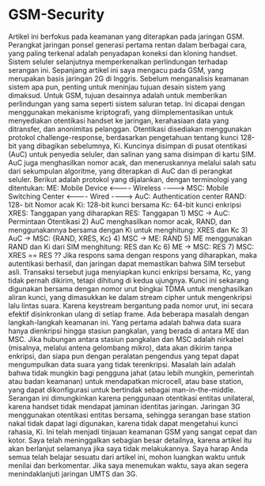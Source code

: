 # GSM-Security
Artikel ini berfokus pada keamanan yang diterapkan pada jaringan GSM. Perangkat jaringan ponsel generasi pertama rentan dalam berbagai cara, yang paling terkenal adalah penyadapan koneksi dan kloning handset. Sistem seluler selanjutnya memperkenalkan perlindungan terhadap serangan ini. Sepanjang artikel ini saya mengacu pada GSM, yang merupakan basis jaringan 2G di Inggris.    Sebelum menganalisis keamanan sistem apa pun, penting untuk meninjau tujuan desain sistem yang dimaksud. Untuk GSM, tujuan desainnya adalah untuk memberikan perlindungan yang sama seperti sistem saluran tetap. Ini dicapai dengan menggunakan mekanisme kriptografi, yang diimplementasikan untuk menyediakan otentikasi handset ke jaringan, kerahasiaan data yang ditransfer, dan anonimitas pelanggan.    Otentikasi disediakan menggunakan protokol challenge-response, berdasarkan pengetahuan tentang kunci 128-bit yang dibagikan sebelumnya, Ki. Kuncinya disimpan di pusat otentikasi (AuC) untuk penyedia seluler, dan salinan yang sama disimpan di kartu SIM. AuC juga menghasilkan nomor acak, dan meneruskannya melalui salah satu dari sekumpulan algoritme, yang diterapkan di AuC dan di perangkat seluler. Berikut adalah protokol yang dijalankan, dengan terminologi yang ditentukan:    ME: Mobile Device &lt;---- Wireless ----> MSC: Mobile Switching Center &lt;---- Wired ----> AuC: Authentication center    RAND: 128- bit Nomor acak  Ki: 128-bit kunci bersama  Kc: 64-bit kunci enkripsi  XRES: Tanggapan yang diharapkan  RES: Tanggapan    1) MSC -> AuC: Permintaan Otentikasi  2) AuC menghasilkan nomor acak, RAND, dan menggunakannya bersama dengan Ki untuk menghitung: XRES dan Kc  3) AuC -> MSC: {RAND, XRES, Kc}  4) MSC -> ME: RAND  5) ME menggunakan RAND dan Ki dari SIM menghitung: RES dan Kc  6) ME -> MSC: RES  7) MSC: XRES == RES ??    Jika respons sama dengan respons yang diharapkan, maka autentikasi berhasil, dan jaringan dapat memastikan bahwa SIM tersebut asli. Transaksi tersebut juga menyiapkan kunci enkripsi bersama, Kc, yang tidak pernah dikirim, tetapi dihitung di kedua ujungnya. Kunci ini sekarang digunakan bersama dengan nomor urut bingkai TDMA untuk menghasilkan aliran kunci, yang dimasukkan ke dalam stream cipher untuk mengenkripsi lalu lintas suara. Karena keystream bergantung pada nomor urut, ini secara efektif disinkronkan ulang di setiap frame.    Ada beberapa masalah dengan langkah-langkah keamanan ini. Yang pertama adalah bahwa data suara hanya dienkripsi hingga stasiun pangkalan, yang berada di antara ME dan MSC. Jika hubungan antara stasiun pangkalan dan MSC adalah nirkabel (misalnya, melalui antena gelombang mikro), data akan dikirim tanpa enkripsi, dan siapa pun dengan peralatan pengendus yang tepat dapat mengumpulkan data suara yang tidak terenkripsi. Masalah lain adalah bahwa tidak mungkin bagi pengguna jahat (atau lebih mungkin, pemerintah atau badan keamanan) untuk mendapatkan microcell, atau base station, yang dapat dikonfigurasi untuk bertindak sebagai man-in-the-middle.    Serangan ini dimungkinkan karena penggunaan otentikasi entitas unilateral, karena handset tidak mendapat jaminan identitas jaringan. Jaringan 3G menggunakan otentikasi entitas bersama, sehingga serangan base station nakal tidak dapat lagi digunakan, karena tidak dapat mengetahui kunci rahasia, Ki.    Ini telah menjadi tinjauan keamanan GSM yang sangat cepat dan kotor. Saya telah meninggalkan sebagian besar detailnya, karena artikel itu akan berlanjut selamanya jika saya tidak melakukannya. Saya harap Anda semua telah belajar sesuatu dari artikel ini, mohon luangkan waktu untuk menilai dan berkomentar. Jika saya menemukan waktu, saya akan segera menindaklanjuti jaringan UMTS dan 3G.
